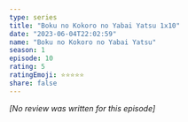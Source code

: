 ```yaml
---
type: series
title: "Boku no Kokoro no Yabai Yatsu 1x10"
date: "2023-06-04T22:02:59"
name: "Boku no Kokoro no Yabai Yatsu"
season: 1
episode: 10
rating: 5
ratingEmoji: ⭐️⭐️⭐️⭐️⭐️
share: false
---
```


*[No review was written for this episode]*
